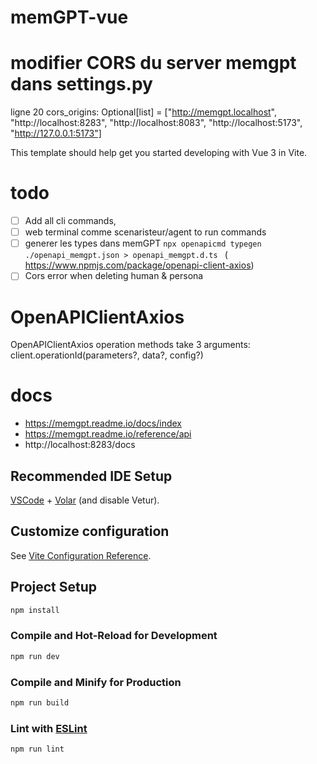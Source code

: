 # memGPT-vue

# modifier CORS du server memgpt dans settings.py

ligne 20 cors_origins: Optional[list] = ["http://memgpt.localhost", "http://localhost:8283", "http://localhost:8083", "http://localhost:5173", "http://127.0.0.1:5173"]

This template should help get you started developing with Vue 3 in Vite.

# todo

- [ ] Add all cli commands,
- [ ] web terminal comme scenaristeur/agent to run commands
- [ ] generer les types dans memGPT `npx openapicmd typegen ./openapi_memgpt.json > openapi_memgpt.d.ts ` ( https://www.npmjs.com/package/openapi-client-axios)
- [ ] Cors error when deleting human & persona

# OpenAPIClientAxios

OpenAPIClientAxios operation methods take 3 arguments:
client.operationId(parameters?, data?, config?)

# docs

- https://memgpt.readme.io/docs/index
- https://memgpt.readme.io/reference/api
- http://localhost:8283/docs

## Recommended IDE Setup

[VSCode](https://code.visualstudio.com/) + [Volar](https://marketplace.visualstudio.com/items?itemName=Vue.volar) (and disable Vetur).

## Customize configuration

See [Vite Configuration Reference](https://vitejs.dev/config/).

## Project Setup

```sh
npm install
```

### Compile and Hot-Reload for Development

```sh
npm run dev
```

### Compile and Minify for Production

```sh
npm run build
```

### Lint with [ESLint](https://eslint.org/)

```sh
npm run lint
```
